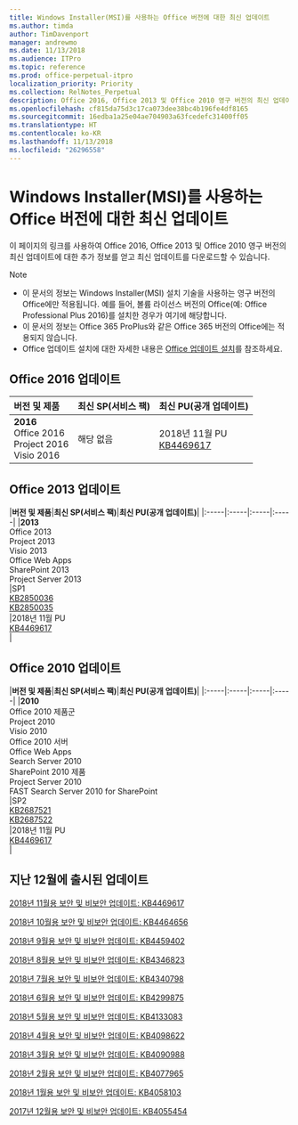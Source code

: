 ```yaml
---
title: Windows Installer(MSI)를 사용하는 Office 버전에 대한 최신 업데이트
ms.author: timda
author: TimDavenport
manager: andrewmo
ms.date: 11/13/2018
ms.audience: ITPro
ms.topic: reference
ms.prod: office-perpetual-itpro
localization_priority: Priority
ms.collection: RelNotes_Perpetual
description: Office 2016, Office 2013 및 Office 2010 영구 버전의 최신 업데이트 정보에 대한 링크를 IT 전문가에게 제공합니다.
ms.openlocfilehash: cf815da75d3c17ca073dee38bc4b196fe4df8165
ms.sourcegitcommit: 16edba1a25e04ae704903a63fcedefc31400ff05
ms.translationtype: HT
ms.contentlocale: ko-KR
ms.lasthandoff: 11/13/2018
ms.locfileid: "26296558"
---
```

# <a name="latest-updates-for-versions-of-office-that-use-windows-installer-msi"></a>Windows Installer(MSI)를 사용하는 Office 버전에 대한 최신 업데이트

이 페이지의 링크를 사용하여 Office 2016, Office 2013 및 Office 2010 영구 버전의 최신 업데이트에 대한 추가 정보를 얻고 최신 업데이트를 다운로드할 수 있습니다.
  
 
> [!NOTE]
> - 이 문서의 정보는 Windows Installer(MSI) 설치 기술을 사용하는 영구 버전의 Office에만 적용됩니다. 예를 들어, 볼륨 라이선스 버전의 Office(예: Office Professional Plus 2016)를 설치한 경우가 여기에 해당합니다.
> - 이 문서의 정보는 Office 365 ProPlus와 같은 Office 365 버전의 Office에는 적용되지 않습니다.
> - Office 업데이트 설치에 대한 자세한 내용은 [Office 업데이트 설치](https://support.office.com/article/2ab296f3-7f03-43a2-8e50-46de917611c5)를 참조하세요. 


## <a name="office-2016-updates"></a>Office 2016 업데이트

|**버전 및 제품**|**최신 SP(서비스 팩)**|**최신 PU(공개 업데이트)**|
|:-----|:-----|:-----|
|**2016** <br/> Office 2016  <br/> Project 2016  <br/> Visio 2016  <br/> |해당 없음  <br/> |2018년 11월 PU  <br/> [KB4469617](https://support.microsoft.com/help/4469617) <br/> |
   
## <a name="office-2013-updates"></a>Office 2013 업데이트

|**버전 및 제품**|**최신 SP(서비스 팩)**|**최신 PU(공개 업데이트)**|
|:-----|:-----|:-----|:-----|
|**2013** <br/> Office 2013  <br/> Project 2013  <br/> Visio 2013  <br/> Office Web Apps  <br/> SharePoint 2013  <br/> Project Server 2013  <br/> |SP1 <br/> [KB2850036](https://support.microsoft.com/kb/2850036) <br/>[KB2850035](https://support.microsoft.com/kb/2850035) <br/> |2018년 11월 PU  <br/> [KB4469617](https://support.microsoft.com/help/4469617) <br/> |
   
## <a name="office-2010-updates"></a>Office 2010 업데이트

|**버전 및 제품**|**최신 SP(서비스 팩)**|**최신 PU(공개 업데이트)**|
|:-----|:-----|:-----|:-----|
|**2010** <br/> Office 2010 제품군  <br/> Project 2010  <br/> Visio 2010  <br/> Office 2010 서버  <br/> Office Web Apps  <br/> Search Server 2010  <br/> SharePoint 2010 제품  <br/> Project Server 2010  <br/> FAST Search Server 2010 for SharePoint  <br/> |SP2 <br/>[KB2687521](https://support.microsoft.com/kb/2687521) <br/> [KB2687522](https://support.microsoft.com/kb/2687522) <br/> |2018년 11월 PU <br/>[KB4469617](https://support.microsoft.com/help/4469617) <br/>|
   

   
## <a name="updates-released-in-past-12-months"></a>지난 12월에 출시된 업데이트

[2018년 11월용 보안 및 비보안 업데이트: KB4469617](https://support.microsoft.com/help/4469617)

[2018년 10월용 보안 및 비보안 업데이트: KB4464656](https://support.microsoft.com/help/4464656)

[2018년 9월용 보안 및 비보안 업데이트: KB4459402](https://support.microsoft.com/help/4459402) 

[2018년 8월용 보안 및 비보안 업데이트: KB4346823](https://support.microsoft.com/help/4346823)   

[2018년 7월용 보안 및 비보안 업데이트: KB4340798](https://support.microsoft.com/help/4340798)   

[2018년 6월용 보안 및 비보안 업데이트: KB4299875](https://support.microsoft.com/help/4299875)  

[2018년 5월용 보안 및 비보안 업데이트: KB4133083](https://support.microsoft.com/ko-KR/help/4133083)
  
[2018년 4월용 보안 및 비보안 업데이트: KB4098622](https://support.microsoft.com/ko-KR/help/4098622) 
  
[2018년 3월용 보안 및 비보안 업데이트: KB4090988](https://support.microsoft.com/ko-KR/help/4090988)  
  
[2018년 2월용 보안 및 비보안 업데이트: KB4077965](https://support.microsoft.com/help/4077965)  
  
[2018년 1월용 보안 및 비보안 업데이트: KB4058103](https://support.microsoft.com/help/4058103)   
  
[2017년 12월용 보안 및 비보안 업데이트: KB4055454](https://support.microsoft.com/help/4055454)   
  
  
  
    

  

   
  

